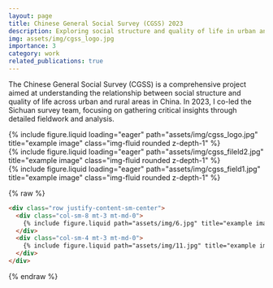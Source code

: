 ```yaml
---
layout: page
title: Chinese General Social Survey (CGSS) 2023
description: Exploring social structure and quality of life in urban and rural China
img: assets/img/cgss_logo.jpg
importance: 3
category: work
related_publications: true
---
```


The Chinese General Social Survey (CGSS) is a comprehensive project aimed at understanding the relationship between social structure and quality of life across urban and rural areas in China. In 2023, I co-led the Sichuan survey team, focusing on gathering critical insights through detailed fieldwork and analysis.


<div class="row">
    <div class="col-sm mt-3 mt-md-0">
        {% include figure.liquid loading="eager" path="assets/img/cgss_logo.jpg" title="example image" class="img-fluid rounded z-depth-1" %}
    </div>
    <div class="col-sm mt-3 mt-md-0">
        {% include figure.liquid loading="eager" path="assets/img/cgss_fileld2.jpg" title="example image" class="img-fluid rounded z-depth-1" %}
    </div>
    <div class="col-sm mt-3 mt-md-0">
        {% include figure.liquid loading="eager" path="assets/img/cgss_field1.jpg" title="example image" class="img-fluid rounded z-depth-1" %}
    </div>
</div>


{% raw %}

```html
<div class="row justify-content-sm-center">
  <div class="col-sm-8 mt-3 mt-md-0">
    {% include figure.liquid path="assets/img/6.jpg" title="example image" class="img-fluid rounded z-depth-1" %}
  </div>
  <div class="col-sm-4 mt-3 mt-md-0">
    {% include figure.liquid path="assets/img/11.jpg" title="example image" class="img-fluid rounded z-depth-1" %}
  </div>
</div>
```

{% endraw %}
